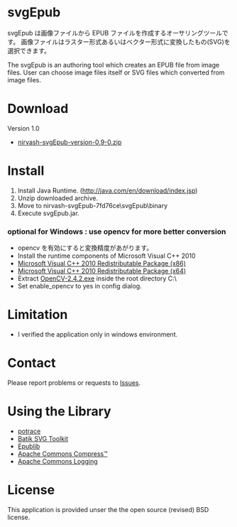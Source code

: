 svgEpub
========================

svgEpub は画像ファイルから EPUB ファイルを作成するオーサリングツールです。
画像ファイルはラスター形式あるいはベクター形式に変換したもの(SVG)を選択できます。

The svgEpub is an authoring tool which creates an EPUB file from image files. 
User can choose image files itself or SVG files which converted from image files.

Download
========

Version 1.0

* [nirvash-svgEpub-version-0.9-0.zip](https://github.com/nirvash/svgEpub/zipball/version-1.0)

Install
========

1. Install Java Runtime. (http://java.com/en/download/index.jsp)
1. Unzip downloaded archive.
1. Move to nirvash-svgEpub-7fd76ce\svgEpub\binary
1. Execute svgEpub.jar.

  
### optional for Windows : use opencv for more better conversion
* opencv を有効にすると変換精度があがります。
* Install the runtime components of Microsoft Visual C++ 2010
 * [Microsoft Visual C++ 2010 Redistributable Package (x86)](http://www.microsoft.com/download/en/details.aspx?id=5555)
 * [Microsoft Visual C++ 2010 Redistributable Package (x64)](http://www.microsoft.com/download/en/details.aspx?id=14632)
* Extract [OpenCV-2.4.2.exe](http://sourceforge.net/projects/opencvlibrary/files/opencv-win/2.4.2/OpenCV-2.4.2.exe/download) inside the root directory C:\
* Set enable_opencv to yes in config dialog.

Limitation
========
* I verified the application only in windows environment.


Contact
=====================

Please report problems or requests to [Issues](https://github.com/nirvash/svgEpub/issues).

Using the Library
=================

* [potrace](http://potrace.sourceforge.net/)
* [Batik SVG Toolkit](http://xmlgraphics.apache.org/batik/)
* [Epublib](http://www.siegmann.nl/epublib)
* [Apache Commons Compress™](http://commons.apache.org/compress/)
* [Apache Commons Logging](http://commons.apache.org/logging/)

License
=======
This application is provided unser the the open source (revised) BSD license.
